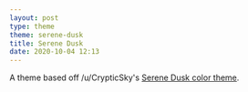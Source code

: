 ```yaml
---
layout: post
type: theme
theme: serene-dusk
title: Serene Dusk
date: 2020-10-04 12:13
---
```


A theme based off /u/CrypticSky's [Serene Dusk color theme](https://www.reddit.com/r/unixporn/comments/il5xjc/i3gaps_serene_dusk/).

